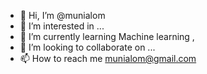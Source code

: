 - 👋 Hi, I’m @munialom
- 👀 I’m interested in ...
- 🌱 I’m currently learning Machine learning , 
- 💞️ I’m looking to collaborate on ...
- 📫 How to reach me munialom@gmail.com

<!---
munialom/munialom is a ✨ special ✨ repository because its `README.md` (this file) appears on your GitHub profile.
You can click the Preview link to take a look at your changes.
--->
